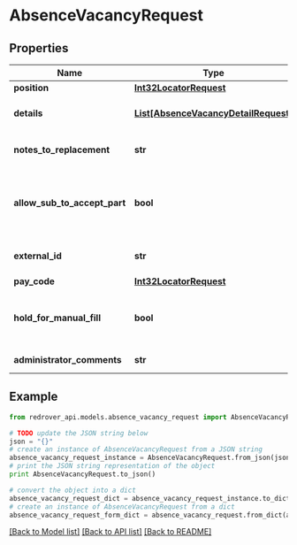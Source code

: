 # AbsenceVacancyRequest


## Properties

Name | Type | Description | Notes
------------ | ------------- | ------------- | -------------
**position** | [**Int32LocatorRequest**](Int32LocatorRequest.md) |  | [optional] 
**details** | [**List[AbsenceVacancyDetailRequest]**](AbsenceVacancyDetailRequest.md) | The Details of the Vacancy | [optional] 
**notes_to_replacement** | **str** | Notes for the Replacement Substitute | [optional] 
**allow_sub_to_accept_part** | **bool** | Allows the Sub to accept individual parts of a Vacancy | [optional] 
**external_id** | **str** | The External Id of the Vacancy | [optional] 
**pay_code** | [**Int32LocatorRequest**](Int32LocatorRequest.md) |  | [optional] 
**hold_for_manual_fill** | **bool** | This will hold the Vacancy until it will be manually filled | [optional] 
**administrator_comments** | **str** | Administrator comments | [optional] 

## Example

```python
from redrover_api.models.absence_vacancy_request import AbsenceVacancyRequest

# TODO update the JSON string below
json = "{}"
# create an instance of AbsenceVacancyRequest from a JSON string
absence_vacancy_request_instance = AbsenceVacancyRequest.from_json(json)
# print the JSON string representation of the object
print AbsenceVacancyRequest.to_json()

# convert the object into a dict
absence_vacancy_request_dict = absence_vacancy_request_instance.to_dict()
# create an instance of AbsenceVacancyRequest from a dict
absence_vacancy_request_form_dict = absence_vacancy_request.from_dict(absence_vacancy_request_dict)
```
[[Back to Model list]](../README.md#documentation-for-models) [[Back to API list]](../README.md#documentation-for-api-endpoints) [[Back to README]](../README.md)



